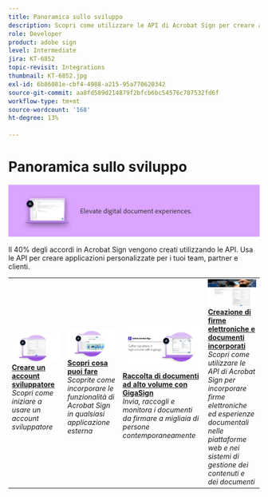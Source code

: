 ```yaml
---
title: Panoramica sullo sviluppo
description: Scopri come utilizzare le API di Acrobat Sign per creare applicazioni personalizzate per team, partner e clienti
role: Developer
product: adobe sign
level: Intermediate
jira: KT-6852
topic-revisit: Integrations
thumbnail: KT-6852.jpg
exl-id: 6b86081e-cbf4-4988-a215-95a770620342
source-git-commit: aa8fd589d214879f2bfcb6bc54576c707532fd6f
workflow-type: tm+mt
source-wordcount: '168'
ht-degree: 13%

---
```


# Panoramica sullo sviluppo

![Immagine di sviluppo di Sign](../assets/Hero-Develop.png)

Il 40% degli accordi in Acrobat Sign vengono creati utilizzando le API. Usa le API per creare applicazioni personalizzate per i tuoi team, partner e clienti.

<table style="table-layout:fixed">
<tr>
  <td>
    <a href="https://www.adobe.io/apis/documentcloud/sign.html" target="_blank">
      <img alt="Creare un account sviluppatore" src="../assets/Develop_Getting-Started.png" />
    </a>
    <div>
    <a href="https://www.adobe.io/apis/documentcloud/sign.html" target="_blank"><strong>Creare un account sviluppatore</strong></a>
    </div>
    <em>Scopri come iniziare a usare un account sviluppatore</em>
    <br>
  </td>
  <td>
    <a href="https://www.adobe.io/apis/documentcloud/sign/docs.html" target="_blank">
      <img alt="Scopri cosa puoi fare" src="../assets/Develop_Learn.png" />
    </a>
    <div>
    <a href="https://www.adobe.io/apis/documentcloud/sign/docs.html" target="_blank"><strong>Scopri cosa puoi fare</strong></a>
    </div>
    <em>Scoprite come incorporare le funzionalità di Acrobat Sign in qualsiasi applicazione esterna</em>
    <br>
  </td>  
  <td>
    <a href="gigasign.md">
      <img alt="Raccolta di documenti ad alto volume con GigaSign" src="../assets/gigasign.jpg" />
    </a>
    <div>
    <a href="gigasign.md"><strong>Raccolta di documenti ad alto volume con GigaSign</strong></a>
    </div>
    <em>Invia, raccogli e monitora i documenti da firmare a migliaia di persone contemporaneamente</em>
    <br>
  </td>
   <td>
    <a href="embeddedesignature.md">
      <img alt="Creazione di firme elettroniche e documenti incorporati" src="assets/embeddedesignature/EmbedPart1_thumb.png" />
    </a>
    <div>
    <a href="embeddedesignature.md"><strong>Creazione di firme elettroniche e documenti incorporati</strong></a>
    </div>
    <em>Scopri come utilizzare le API di Acrobat Sign per incorporare firme elettroniche ed esperienze documentali nelle piattaforme web e nei sistemi di gestione dei contenuti e dei documenti</em>
    <br>
  </td>
</tr>
</table>
